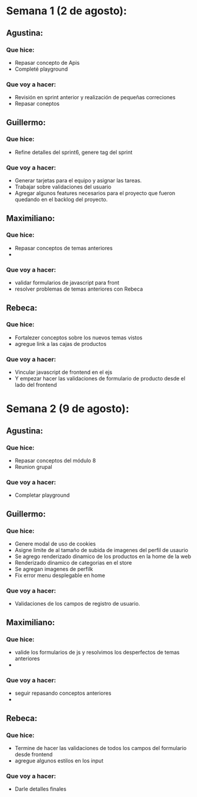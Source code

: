 # Semana 1 (2 de agosto):

## Agustina:
### Que hice: 
- Repasar concepto de Apis
- Completé playground
### Que voy a hacer:
- Revisión en sprint anterior y realización de pequeñas correciones
- Repasar coneptos

## Guillermo:
### Que hice: 
- Refine detalles del sprint6, genere tag del sprint
### Que voy a hacer:
- Generar tarjetas para el equipo y asignar las tareas.
- Trabajar sobre validaciones del usuario
- Agregar algunos features necesarios para el proyecto que fueron quedando en el backlog del proyecto.

## Maximiliano:
### Que hice: 
- Repasar conceptos de temas anteriores 
- 
### Que voy a hacer:
-  validar formularios de javascript para front 
-  resolver problemas de temas anteriores con Rebeca

## Rebeca:
### Que hice: 
- Fortalezer conceptos sobre los nuevos temas vistos
- agregue link a las cajas de productos
### Que voy a hacer:
- Vincular javascript de frontend en el ejs
- Y empezar hacer las validaciones de formulario de producto desde el lado del frontend


# Semana 2 (9 de agosto):

## Agustina:
### Que hice: 
- Repasar conceptos del módulo 8
- Reunion grupal
### Que voy a hacer:
- Completar playground

## Guillermo:
### Que hice: 
- Genere modal de uso de cookies 
- Asigne limite de al tamaño de subida de imagenes del perfil de usaurio
- Se agrego renderizado dinamico de los productos en la home de la web
- Renderizado dinamico de categorias en el store
- Se agregan imagenes de perfilk
- Fix error menu desplegable en home
### Que voy a hacer:
- Validaciones de los campos de registro de usuario.

## Maximiliano:
### Que hice: 
- valide los formularios de js y resolvimos los desperfectos de temas anteriores
- 
### Que voy a hacer:
- seguir repasando conceptos anteriores
- 

## Rebeca:
### Que hice: 
- Termine de hacer las validaciones de todos los campos del formulario desde frontend
- agregue algunos estilos en los input 
### Que voy a hacer:
- Darle detalles finales 


